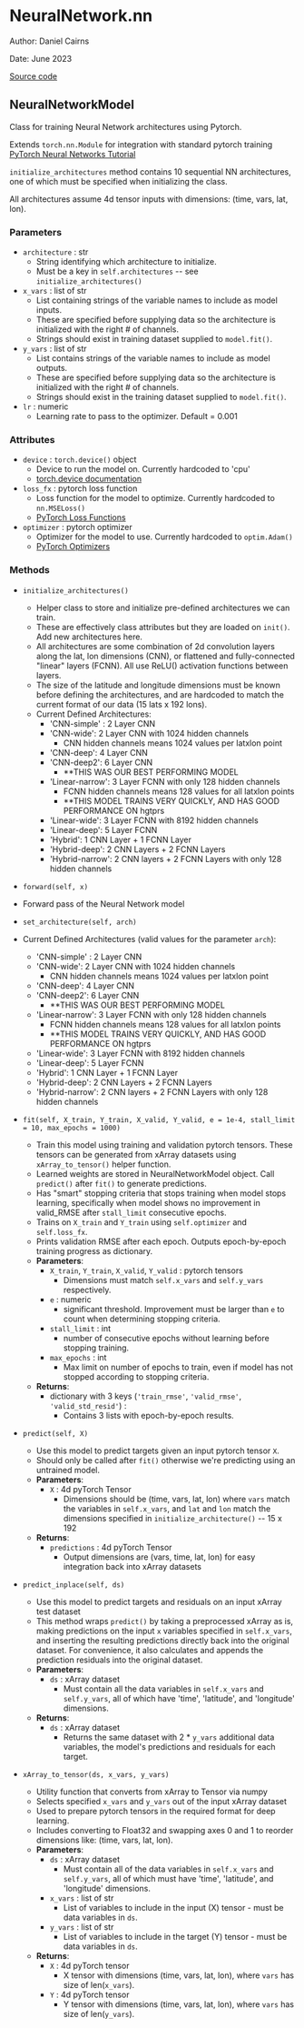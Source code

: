 # NeuralNetwork.nn

Author: Daniel Cairns

Date: June 2023

[Source code](/src/NeuralNetwork/nn.py)


## NeuralNetworkModel

Class for training Neural Network architectures using Pytorch.

Extends `torch.nn.Module` for integration with standard pytorch training
[PyTorch Neural Networks Tutorial](https://pytorch.org/tutorials/beginner/blitz/neural_networks_tutorial.html)

`initialize_architectures` method contains 10 sequential NN architectures,
one of which must be specified when initializing the class.

All architectures assume 4d tensor inputs with dimensions: (time, vars, lat, lon).

### Parameters

- `architecture` : str
  - String identifying which architecture to initialize.
  - Must be a key in `self.architectures` -- see `initialize_architectures()`
- `x_vars` : list of str
  - List containing strings of the variable names to include as model inputs.
  - These are specified before supplying data so the architecture is initialized with the right # of channels.
  - Strings should exist in training dataset supplied to `model.fit()`.
- `y_vars` : list of str
  - List contains strings of the variable names to include as model outputs.
  - These are specified before supplying data so the architecture is initialized with the right # of channels.
  - Strings should exist in the training dataset supplied to `model.fit()`.
- `lr` : numeric
  - Learning rate to pass to the optimizer. Default = 0.001

### Attributes

- `device` : `torch.device()` object
  - Device to run the model on. Currently hardcoded to 'cpu'
  - [torch.device documentation](https://pytorch.org/docs/stable/tensor_attributes.html#torch.device)
- `loss_fx` : pytorch loss function
  - Loss function for the model to optimize. Currently hardcoded to `nn.MSELoss()`
  - [PyTorch Loss Functions](https://pytorch.org/docs/stable/nn.html#loss-functions)
- `optimizer` : pytorch optimizer
  - Optimizer for the model to use. Currently hardcoded to `optim.Adam()`
  - [PyTorch Optimizers](https://pytorch.org/docs/stable/optim.html)

### Methods

- `initialize_architectures()`
  - Helper class to store and initialize pre-defined architectures we can train.
  - These are effectively class attributes but they are loaded on `init()`. Add new architectures here.
  - All architectures are some combination of 2d convolution layers along the lat, lon dimensions (CNN),
    or flattened and fully-connected "linear" layers (FCNN). All use ReLU() activation functions between layers.
  - The size of the latitude and longitude dimensions must be known before defining the architectures,
    and are hardcoded to match the current format of our data (15 lats x 192 lons).
  - Current Defined Architectures:
    - 'CNN-simple' : 2 Layer CNN
    - 'CNN-wide': 2 Layer CNN with 1024 hidden channels
      - CNN hidden channels means 1024 values per latxlon point
    - 'CNN-deep': 4 Layer CNN
    - 'CNN-deep2': 6 Layer CNN
      - **THIS WAS OUR BEST PERFORMING MODEL
    - 'Linear-narrow': 3 Layer FCNN with only 128 hidden channels
      - FCNN hidden channels means 128 values for all latxlon points
      - **THIS MODEL TRAINS VERY QUICKLY, AND HAS GOOD PERFORMANCE ON hgtprs
    - 'Linear-wide': 3 Layer FCNN with 8192 hidden channels
    - 'Linear-deep': 5 Layer FCNN
    - 'Hybrid': 1 CNN Layer + 1 FCNN Layer
    - 'Hybrid-deep': 2 CNN Layers + 2 FCNN Layers
    - 'Hybrid-narrow': 2 CNN layers + 2 FCNN Layers with only 128 hidden channels

- `forward(self, x)`
- Forward pass of the Neural Network model

- `set_architecture(self, arch)`
- Current Defined Architectures (valid values for the parameter `arch`):
  - 'CNN-simple' : 2 Layer CNN
  - 'CNN-wide': 2 Layer CNN with 1024 hidden channels
    - CNN hidden channels means 1024 values per latxlon point
  - 'CNN-deep': 4 Layer CNN
  - 'CNN-deep2': 6 Layer CNN
    - **THIS WAS OUR BEST PERFORMING MODEL
  - 'Linear-narrow': 3 Layer FCNN with only 128 hidden channels
    - FCNN hidden channels means 128 values for all latxlon points
    - **THIS MODEL TRAINS VERY QUICKLY, AND HAS GOOD PERFORMANCE ON hgtprs
  - 'Linear-wide': 3 Layer FCNN with 8192 hidden channels
  - 'Linear-deep': 5 Layer FCNN
  - 'Hybrid': 1 CNN Layer + 1 FCNN Layer
  - 'Hybrid-deep': 2 CNN Layers + 2 FCNN Layers
  - 'Hybrid-narrow': 2 CNN layers + 2 FCNN Layers with only 128 hidden channels

- `fit(self, X_train, Y_train, X_valid, Y_valid, e = 1e-4, stall_limit = 10, max_epochs = 1000)`
  - Train this model using training and validation pytorch tensors. These tensors can be generated
    from xArray datasets using `xArray_to_tensor()` helper function.
  - Learned weights are stored in NeuralNetworkModel object. Call `predict()` after `fit()` to generate predictions.
  - Has "smart" stopping criteria that stops training when model stops learning,
    specifically when model shows no improvement in valid_RMSE after `stall_limit` consecutive epochs.
  - Trains on `X_train` and `Y_train` using `self.optimizer` and `self.loss_fx`.
  - Prints validation RMSE after each epoch. Outputs epoch-by-epoch training progress as dictionary.
  - **Parameters**:
    - `X_train`, `Y_train`, `X_valid`, `Y_valid` : pytorch tensors
      - Dimensions must match `self.x_vars` and `self.y_vars` respectively.
    - `e` : numeric
      - significant threshold. Improvement must be larger than `e` to count when determining stopping criteria.
    - `stall_limit` : int
      - number of consecutive epochs without learning before stopping training.
    - `max_epochs` : int
      - Max limit on number of epochs to train, even if model has not stopped according to stopping criteria.
  - **Returns**:
    - dictionary with 3 keys (`'train_rmse'`, `'valid_rmse'`, `'valid_std_resid'`) :
      - Contains 3 lists with epoch-by-epoch results.

- `predict(self, X)`
  - Use this model to predict targets given an input pytorch tensor `X`.
  - Should only be called after `fit()` otherwise we're predicting using an untrained model.
  - **Parameters**:
    - `X` : 4d pyTorch Tensor
      - Dimensions should be (time, vars, lat, lon) where `vars` match the variables in `self.x_vars`,
        and `lat` and `lon` match the dimensions specified in `initialize_architecture()` -- 15 x 192
  - **Returns**:
    - `predictions` : 4d pyTorch Tensor
      - Output dimensions are (vars, time, lat, lon) for easy integration back into xArray datasets

- `predict_inplace(self, ds)`
  - Use this model to predict targets and residuals on an input xArray test dataset
  - This method wraps `predict()` by taking a preprocessed xArray as is, making predictions on the
    input `x` variables specified in `self.x_vars`, and inserting the resulting predictions directly
    back into the original dataset. For convenience, it also calculates and appends the prediction
    residuals into the original dataset.
  - **Parameters**:
    - `ds` : xArray dataset
      - Must contain all the data variables in `self.x_vars` and `self.y_vars`,
        all of which have 'time', 'latitude', and 'longitude' dimensions.
  - **Returns**:
    - `ds` : xArray dataset
      - Returns the same dataset with 2 * `y_vars` additional data variables,
        the model's predictions and residuals for each target.

- `xArray_to_tensor(ds, x_vars, y_vars)`
  - Utility function that converts from xArray to Tensor via numpy
  - Selects specified `x_vars` and `y_vars` out of the input xArray dataset
  - Used to prepare pytorch tensors in the required format for deep learning.
  - Includes converting to Float32 and swapping axes 0 and 1 to reorder dimensions like:
    (time, vars, lat, lon).
  - **Parameters**:
    - `ds` : xArray dataset
      - Must contain all of the data variables in `self.x_vars` and `self.y_vars`,
        all of which must have 'time', 'latitude', and 'longitude' dimensions.
    - `x_vars` : list of str
      - List of variables to include in the input (X) tensor - must be data variables in `ds`.
    - `y_vars` : list of str
      - List of variables to include in the target (Y) tensor - must be data variables in `ds`.
  - **Returns**:
    - `X` : 4d pyTorch tensor
      - X tensor with dimensions (time, vars, lat, lon), where `vars` has size of len(`x_vars`).
    - `Y` : 4d pyTorch tensor
      - Y tensor with dimensions (time, vars, lat, lon), where `vars` has size of len(`y_vars`).
